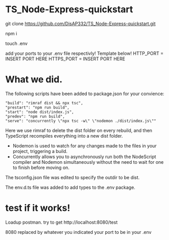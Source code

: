 # TS_Node-Express-quickstart

git clone https://github.com/DisAP332/TS_Node-Express-quickstart.git

npm i

touch .env

add your ports to your .env file respectivly! Template below!
HTTP_PORT = INSERT PORT HERE
HTTPS_PORT = INSERT PORT HERE

# What we did.

The following scripts have been added to package.json for your convience:

    "build": "rimraf dist && npx tsc",
    "prestart": "npm run build",
    "start": "node dist/index.js",
    "predev": "npm run build",
    "serve": "concurrently \"npx tsc -w\" \"nodemon ./dist/index.js\""

Here we use rimraf to delete the dist folder on every rebuild, and then TypeScript recompiles everything into a new dist folder.

- Nodemon is used to watch for any changes made to the files in your project, triggering a build.
- Concurrently allows you to asynchronously run both the NodeScript compiler and Nodemon simultaneously without
  the need to wait for one to finish before moving on.

The tsconfig.json file was edited to specify the outdir to be dist.

The env.d.ts file was added to add types to the .env package.

# test if it works!

Loadup postman. try to get http://localhost:8080/test

8080 replaced by whatever you indicated your port to be in your .env
